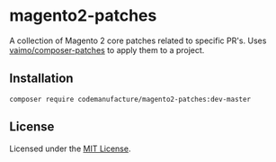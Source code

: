 # magento2-patches
A collection of Magento 2 core patches related to specific PR's. Uses [vaimo/composer-patches](https://github.com/vaimo/composer-patches) to apply them to a project.

## Installation

```
composer require codemanufacture/magento2-patches:dev-master
```

## License

Licensed under the [MIT License](./LICENSE).
